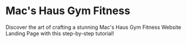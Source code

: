 # Mac's Haus Gym Fitness
Discover the art of crafting a stunning Mac's Haus Gym Fitness Website Landing Page with this step-by-step tutorial!
